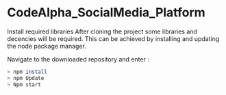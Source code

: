 # CodeAlpha_SocialMedia_Platform

Install required libraries
After cloning the project some libraries and decencies will be required. This can be achieved by installing and updating the node package manager.

Navigate to the downloaded repository and enter	:
```bash
> npm install
> npm Update
> Npm start 
